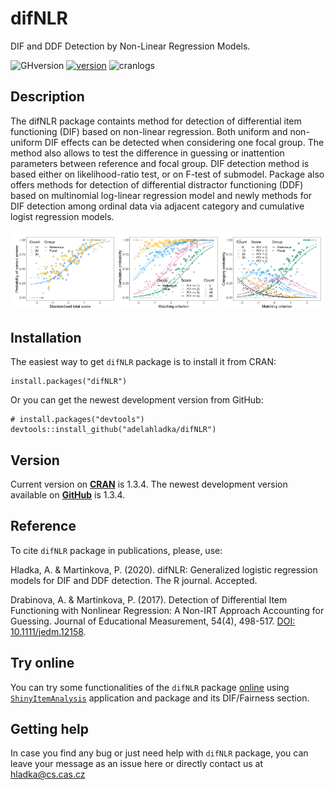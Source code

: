 # difNLR
DIF and DDF Detection by Non-Linear Regression Models.

![GHversion](https://img.shields.io/github/release/adelahladka/difNLR.svg)
[![version](https://www.r-pkg.org/badges/version/difNLR)](https://CRAN.R-project.org/package=difNLR)
![cranlogs](https://cranlogs.r-pkg.org/badges/difNLR)

## Description
The difNLR package containts method for detection of differential item functioning (DIF) based on non-linear regression. Both uniform and non-uniform DIF effects can be detected when considering one focal group. The method also allows to test the difference in guessing or inattention parameters between reference and focal group. DIF detection method is based either on likelihood-ratio test, or on F-test of submodel. Package also offers methods for detection of differential distractor functioning (DDF) based on multinomial log-linear regression model and newly methods for DIF detection among ordinal data via adjacent category and cumulative logist regression models.

<p align="center">
  <img src="inst/DIF_NLR.png" width=32%/> 
  <img src="inst/DDF_CLRM_cumulative.png" width=32%/> 
  <img src="inst/DDF_CLRM_category.png" width=32%/> 
</p>


## Installation
The easiest way to get `difNLR` package is to install it from CRAN:
```
install.packages("difNLR")
```
Or you can get the newest development version from GitHub:
```
# install.packages("devtools")
devtools::install_github("adelahladka/difNLR")
```
## Version
Current version on [**CRAN**](https://CRAN.R-project.org/package=difNLR) is 1.3.4. The newest development version available on [**GitHub**](https://github.com/drabinova/difNLR) is 1.3.4.

## Reference
To cite `difNLR` package in publications, please, use:

  Hladka, A. & Martinkova, P. (2020). difNLR: Generalized logistic regression models for DIF and DDF detection. 
  The R journal. Accepted.

  Drabinova, A. & Martinkova, P. (2017). Detection of Differential Item Functioning with
  Nonlinear Regression: A Non-IRT Approach Accounting for Guessing. Journal of
  Educational Measurement, 54(4), 498-517. [DOI: 10.1111/jedm.12158](https://doi.org/10.1111/jedm.12158).
  
## Try online
You can try some functionalities of the `difNLR` package [online](https://shiny.cs.cas.cz/ShinyItemAnalysis/) using [`ShinyItemAnalysis`](https://github.com/patriciamar/ShinyItemAnalysis) application and package and its DIF/Fairness section.
  
## Getting help
In case you find any bug or just need help with `difNLR` package, you can leave your message as an issue here or directly contact us at hladka@cs.cas.cz
